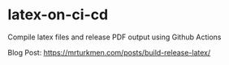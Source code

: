 # latex-on-ci-cd
Compile latex files  and release PDF output using Github Actions 

Blog Post: https://mrturkmen.com/posts/build-release-latex/
